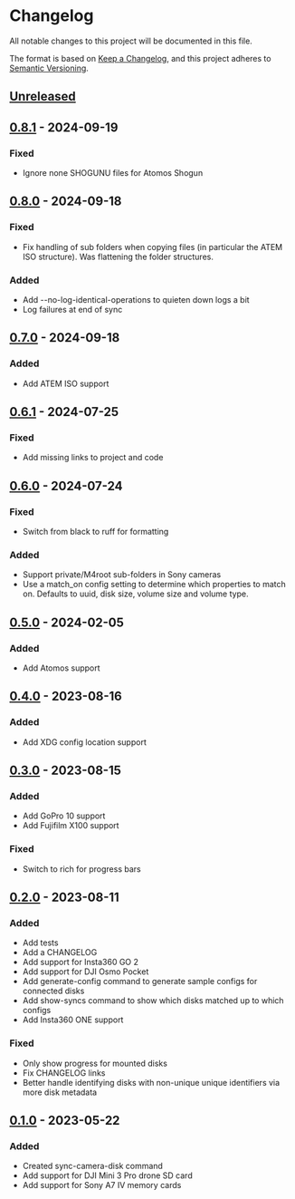 # Changelog
All notable changes to this project will be documented in this file.

The format is based on [Keep a Changelog](https://keepachangelog.com/en/1.1.0/),
and this project adheres to [Semantic Versioning](https://semver.org/spec/v2.0.0.html).

## [Unreleased]

## [0.8.1] - 2024-09-19
### Fixed
- Ignore none SHOGUNU files for Atomos Shogun

## [0.8.0] - 2024-09-18
### Fixed
- Fix handling of sub folders when copying files (in particular the ATEM ISO structure). Was flattening the folder structures.

### Added
- Add --no-log-identical-operations to quieten down logs a bit
- Log failures at end of sync

## [0.7.0] - 2024-09-18
### Added
- Add ATEM ISO support

## [0.6.1] - 2024-07-25
### Fixed
- Add missing links to project and code

## [0.6.0] - 2024-07-24
### Fixed
- Switch from black to ruff for formatting

### Added
- Support private/M4root sub-folders in Sony cameras
- Use a match_on config setting to determine which properties to match on. Defaults to uuid, disk size, volume size and volume type.

## [0.5.0] - 2024-02-05
### Added
- Add Atomos support

## [0.4.0] - 2023-08-16
### Added
- Add XDG config location support

## [0.3.0] - 2023-08-15
### Added
- Add GoPro 10 support
- Add Fujifilm X100 support

### Fixed
- Switch to rich for progress bars

## [0.2.0] - 2023-08-11
### Added
- Add tests
- Add a CHANGELOG
- Add support for Insta360 GO 2
- Add support for DJI Osmo Pocket
- Add generate-config command to generate sample configs for connected disks
- Add show-syncs command to show which disks matched up to which configs
- Add Insta360 ONE support

### Fixed
- Only show progress for mounted disks
- Fix CHANGELOG links
- Better handle identifying disks with non-unique unique identifiers via more disk metadata

## [0.1.0] - 2023-05-22
### Added
- Created sync-camera-disk command
- Add support for DJI Mini 3 Pro drone SD card
- Add support for Sony A7 IV memory cards

[Unreleased]: https://github.com/micktwomey/sync-camera-disk/compare/0.8.1...HEAD
[0.8.1]: https://github.com/micktwomey/sync-camera-disk/compare/0.8.0...0.8.1
[0.8.0]: https://github.com/micktwomey/sync-camera-disk/compare/0.7.0...0.8.0
[0.7.0]: https://github.com/micktwomey/sync-camera-disk/compare/0.6.1...0.7.0
[0.6.1]: https://github.com/micktwomey/sync-camera-disk/compare/0.6.0...0.6.1
[0.6.0]: https://github.com/micktwomey/sync-camera-disk/compare/0.5.0...0.6.0
[0.5.0]: https://github.com/micktwomey/sync-camera-disk/compare/0.4.0...0.5.0
[0.4.0]: https://github.com/micktwomey/sync-camera-disk/compare/0.3.0...0.4.0
[0.3.0]: https://github.com/micktwomey/sync-camera-disk/compare/0.2.0...0.3.0
[0.2.0]: https://github.com/micktwomey/sync-camera-disk/compare/0.1.0...0.2.0
[0.1.0]: https://github.com/micktwomey/sync-camera-disk/releases/tag/0.1.0
